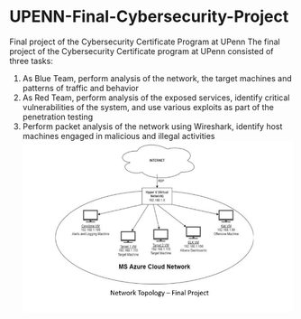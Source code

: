 # UPENN-Final-Cybersecurity-Project
Final project of the Cybersecurity Certificate Program at UPenn
The final project of the Cybersecurity Certificate program at UPenn consisted of three tasks:
1. As Blue Team, perform analysis of the network, the target machines and patterns of traffic and behavior
2. As Red Team, perform analysis of the exposed services, identify critical vulnerabilities of the system, and use various exploits as part of the penetration testing
3. Perform packet analysis of the network using Wireshark, identify host machines engaged in malicious and illegal activities
![image](https://github.com/ozk649/UPENN-Final-Cybersecurity-Project/blob/main/Final%20Project.jpg)
